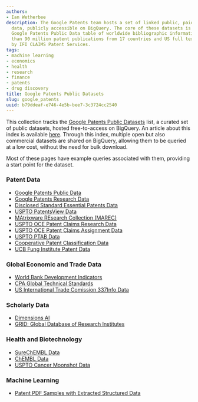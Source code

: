 ```yaml
---
authors:
- Ian Wetherbee
description: The Google Patents team hosts a set of linked public, paid and private
  data, publicly accessible on BigQuery. The core of these datasets is the public
  Google Patents Public Data table of worldwide bibliographic information on more
  than 90 million patent publications from 17 countries and US full text, provided
  by IFI CLAIMS Patent Services.
tags:
- machine learning
- economics
- health
- research
- finance
- patents
- drug discovery
title: Google Patents Public Datasets
slug: google_patents
uuid: b79ddeaf-e746-4e5b-bee7-3c3724cc2540
---
```


This collection tracks the [Google Patents Public Datasets](https://console.cloud.google.com/marketplace/browse?q=google%20patents%20public%20datasets&filter=solution-type:dataset) list, a curated set of public datasets, hosted free-to-access on BigQuery. An article about this index is available [here](https://cloud.google.com/blog/topics/public-datasets/google-patents-public-datasets-connecting-public-paid-and-private-patent-data). Through this index, multiple open but also commercial datasets are shared on BigQuery, allowing them to be queried at a low cost, without the need for bulk download. 

Most of these pages have example queries associated with them, providing a start point for the dataset.


### Patent Data
* [Google Patents Public Data](https://console.cloud.google.com/marketplace/product/google_patents_public_datasets/google-patents-public-data)
* [Google Patents Research Data](https://console.cloud.google.com/marketplace/product/google_patents_public_datasets/google-patents-research-data)
* [Disclosed Standard Essential Patents Data](https://console.cloud.google.com/marketplace/product/google_patents_public_datasets/dsep)
* [USPTO PatentsView Data](https://console.cloud.google.com/marketplace/product/google_patents_public_datasets/patentsview)
* [MAtrixware REsearch Collection (MAREC)](https://console.cloud.google.com/marketplace/product/google_patents_public_datasets/marec)
* [USPTO OCE Patent Claims Research Data](https://console.cloud.google.com/marketplace/product/google_patents_public_datasets/uspto-oce-claims)
* [USPTO OCE Patent Claims Assignment Data](https://console.cloud.google.com/marketplace/product/google_patents_public_datasets/uspto-oce-assignment)
* [USPTO PTAB Data](https://console.cloud.google.com/marketplace/product/google_patents_public_datasets/uspto-ptab)
* [Cooperative Patent Classification Data](https://console.cloud.google.com/marketplace/product/google_patents_public_datasets/cooperative-patent-classification)
* [UCB Fung Institute Patent Data](https://console.cloud.google.com/marketplace/product/google_patents_public_datasets/ucb-fung-patent)

### Global Economic and Trade Data
* [World Bank Development Indicators](https://console.cloud.google.com/marketplace/product/google_patents_public_datasets/worldbank-wdi)
* [CPA Global Technical Standards](https://console.cloud.google.com/marketplace/product/google_patents_public_datasets/cpa-global-technical-standards-etsi)
* [US International Trade Comission 337Info Data](https://console.cloud.google.com/marketplace/product/google_patents_public_datasets/usitc-investigations)

### Scholarly Data
* [Dimensions AI](https://console.cloud.google.com/marketplace/product/digitalscience-public/dimensions-ai)
* [GRID: Global Database of Research Institutes](https://console.cloud.google.com/marketplace/product/digitalscience-public/dimensions-ai)

### Health and Biotechnology
* [SureChEMBL Data](https://console.cloud.google.com/marketplace/product/google_patents_public_datasets/surechembl)
* [ChEMBL Data](https://console.cloud.google.com/marketplace/product/google_patents_public_datasets/chembl)
* [USPTO Cancer Moonshot Data](https://console.cloud.google.com/marketplace/product/google_patents_public_datasets/uspto-oce-cancer)

### Machine Learning
* [Patent PDF Samples with Extracted Structured Data](https://console.cloud.google.com/marketplace/product/global-patents/labeled-patents)
